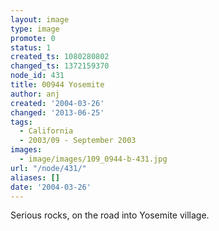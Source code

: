 ```yaml
---
layout: image
type: image
promote: 0
status: 1
created_ts: 1080280802
changed_ts: 1372159370
node_id: 431
title: 00944 Yosemite
author: anj
created: '2004-03-26'
changed: '2013-06-25'
tags:
  - California
  - 2003/09 - September 2003
images:
  - image/images/109_0944-b-431.jpg
url: "/node/431/"
aliases: []
date: '2004-03-26'
---
```

Serious rocks, on the road into Yosemite village.
